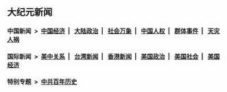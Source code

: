 ## 大纪元新闻

#### 中国新闻 &nbsp;>&nbsp; [中国经济](indexes/ncid283/README.md?09182045) &nbsp;| &nbsp; [大陆政治](indexes/ncid277/README.md?09182045) &nbsp;| &nbsp; [社会万象](indexes/ncid282/README.md?09182045) &nbsp;| &nbsp; [中国人权](indexes/ncid278/README.md?09182045) &nbsp;| &nbsp; [群体事件](indexes/ncid279/README.md?09182045) &nbsp;| &nbsp; [天灾人祸](indexes/ncid280/README.md?09182045)

#### 国际新闻 &nbsp;>&nbsp; [美中关系](indexes/nf1412576/README.md?09182045) &nbsp;| &nbsp; [台湾新闻](indexes/ncid1349361/README.md?09182045) &nbsp;| &nbsp; [香港新闻](indexes/ncid1349362/README.md?09182045) &nbsp;| &nbsp; [美国政治](indexes/ncid1078159/README.md?09182045) &nbsp;| &nbsp; [美国社会](indexes/ncid1078160/README.md?09182045) &nbsp;| &nbsp; [美国经济](indexes/ncid1078158/README.md?09182045)

#### 特别专题 &nbsp;>&nbsp; [中共百年历史](https://github.com/easy2view/epoch-special/blob/master/README.md?09182045)  
